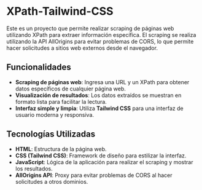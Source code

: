 # XPath-Tailwind-CSS

Este es un proyecto que permite realizar scraping de páginas web utilizando XPath para extraer información específica. El scraping se realiza utilizando la API AllOrigins para evitar problemas de CORS, lo que permite hacer solicitudes a sitios web externos desde el navegador.

## Funcionalidades

- **Scraping de páginas web**: Ingresa una URL y un XPath para obtener datos específicos de cualquier página web.
- **Visualización de resultados**: Los datos extraídos se muestran en formato lista para facilitar la lectura.
- **Interfaz simple y limpia**: Utiliza **Tailwind CSS** para una interfaz de usuario moderna y responsiva.

## Tecnologías Utilizadas

- **HTML**: Estructura de la página web.
- **CSS (Tailwind CSS)**: Framework de diseño para estilizar la interfaz.
- **JavaScript**: Lógica de la aplicación para realizar el scraping y mostrar los resultados.
- **AllOrigins API**: Proxy para evitar problemas de CORS al hacer solicitudes a otros dominios.
